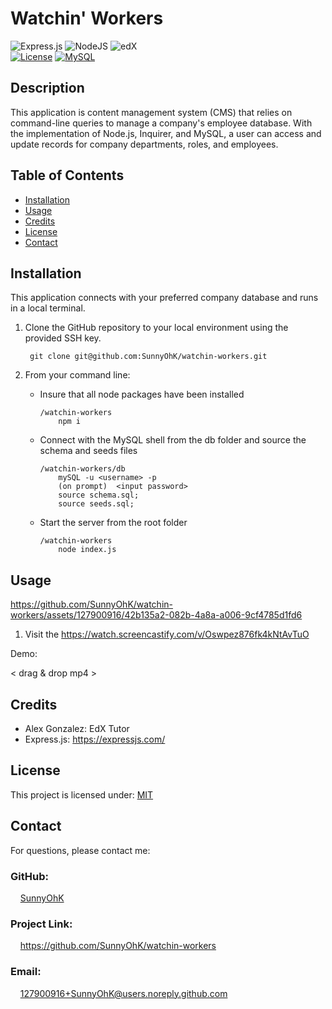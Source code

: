 # Watchin' Workers

![Express.js](https://img.shields.io/badge/express.js-%23404d59.svg?style=for-the-badge&logo=express&logoColor=%2361DAFB) ![NodeJS](https://img.shields.io/badge/node.js-6DA55F?style=for-the-badge&logo=node.js&logoColor=white) ![edX](https://img.shields.io/badge/edX-%2302262B.svg?style=for-the-badge&logo=edX&logoColor=white)  <br>
[![License](https://img.shields.io/badge/License-MIT-yellow.svg)](https://choosealicense.com/licenses/mit) 
[![MySQL](https://img.shields.io/badge/-MySQL-00758F.svg)](https://choosealicense.com/licenses/mit) 
<br>

## Description
This application is content management system (CMS) that relies on command-line queries to manage a company's employee database. With the implementation of Node.js, Inquirer, and MySQL, a user can access and update records for company departments, roles, and employees.

## Table of Contents

- [Installation](#installation)
- [Usage](#usage)
- [Credits](#credits)
- [License](#license)
- [Contact](#contact)

## Installation

This application connects with your preferred company database and runs in a local terminal. 
1. Clone the GitHub repository to your local environment using the provided SSH key.

        git clone git@github.com:SunnyOhK/watchin-workers.git


2. From your command line:
    - Insure that all node packages have been installed

          /watchin-workers
              npm i
    - Connect with the MySQL shell from the db folder and source the schema and seeds files
    
          /watchin-workers/db
              mySQL -u <username> -p
              (on prompt)  <input password> 
              source schema.sql;
              source seeds.sql;
    - Start the server from the root folder
          
          /watchin-workers
              node index.js
      


## Usage 


https://github.com/SunnyOhK/watchin-workers/assets/127900916/42b135a2-082b-4a8a-a006-9cf4785d1fd6


  1. Visit the https://watch.screencastify.com/v/Oswpez876fk4kNtAvTuO

Demo:

< drag & drop mp4 >


## Credits

- Alex Gonzalez: EdX Tutor 
- Express.js: https://expressjs.com/

## License
This project is licensed under: [MIT](https://choosealicense.com/licenses/mit/)
<br>

## Contact

For questions, please contact me:

### GitHub: 
  &nbsp;&nbsp;&nbsp; [SunnyOhK](https://github.com/SunnyOhK)

### Project Link: 
  &nbsp;&nbsp;&nbsp; https://github.com/SunnyOhK/watchin-workers
### Email: 
  &nbsp;&nbsp;&nbsp; 127900916+SunnyOhK@users.noreply.github.com
